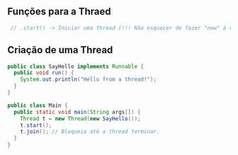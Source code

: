

## Funções para a Thraed
```java
 // .start() -> Iniciar uma thread (!!! Não esquecer de fazer "new" à classe Thread !!!)
```

## Criação de uma Thread

```java
public class SayHello implements Runnable {
  public void run() {
    System.out.println("Hello from a thread!");
  }
}

public class Main {
  public static void main(String args[]) {
    Thread t = new Thread(new SayHello());
    t.start();
    t.join(); // Bloqueia até a thread terminar.
  }
}
```
